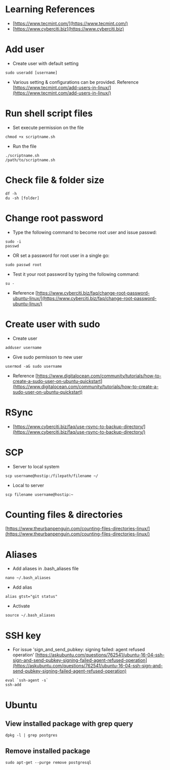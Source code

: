 # Learning References
- [https://www.tecmint.com/](https://www.tecmint.com/)
- [https://www.cyberciti.biz](https://www.cyberciti.biz)
# Add user
- Create user with default setting
```
sudo useradd [username]
```
- Various setting & configurations can be provided. Reference [https://www.tecmint.com/add-users-in-linux/](https://www.tecmint.com/add-users-in-linux/)

# Run shell script files
-  Set execute permission on the file
```
chmod +x scriptname.sh
```
- Run the file
```
./scriptname.sh
/path/to/scriptname.sh
```

# Check file & folder size
```
df -h
du -sh [folder]
```

# Change root password

- Type the following command to become root user and issue passwd:
```
sudo -i
passwd
```
- OR set a password for root user in a single go:
```
sudo passwd root
```
- Test it your root password by typing the following command:
```
su -
```
- Reference
[https://www.cyberciti.biz/faq/change-root-password-ubuntu-linux/](https://www.cyberciti.biz/faq/change-root-password-ubuntu-linux/)

# Create user with sudo
- Create user
```
adduser username
```
- Give sudo permisson to new user
```
usermod -aG sudo username
```
- Reference
[https://www.digitalocean.com/community/tutorials/how-to-create-a-sudo-user-on-ubuntu-quickstart](https://www.digitalocean.com/community/tutorials/how-to-create-a-sudo-user-on-ubuntu-quickstart)


# RSync
- [https://www.cyberciti.biz/faq/use-rsync-to-backup-directory/](https://www.cyberciti.biz/faq/use-rsync-to-backup-directory/)

# SCP

- Server to local system
```
scp username@hostip:/filepath/filename ~/
```
- Local to server
```
scp filename username@hostip:~
```

# Counting files & directories
[https://www.theurbanpenguin.com/counting-files-directories-linux/](https://www.theurbanpenguin.com/counting-files-directories-linux/)

# Aliases

- Add aliases in .bash_aliases file
```
nano ~/.bash_aliases
```
- Add alias
```
alias gtst="git status"
```
- Activate 
```
source ~/.bash_aliases
```

# SSH key
- For issue 'sign_and_send_pubkey: signing failed: agent refused operation'
[https://askubuntu.com/questions/762541/ubuntu-16-04-ssh-sign-and-send-pubkey-signing-failed-agent-refused-operation](https://askubuntu.com/questions/762541/ubuntu-16-04-ssh-sign-and-send-pubkey-signing-failed-agent-refused-operation)
```
eval `ssh-agent -s`
ssh-add
```
# Ubuntu
## View installed package with grep query
```
dpkg -l | grep postgres
```
## Remove installed package
```
sudo apt-get --purge remove postgresql
```

